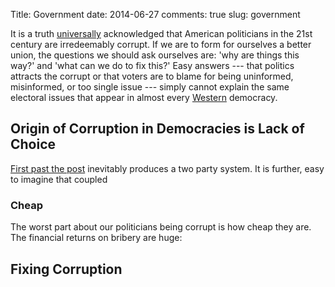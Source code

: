 
Title: Government
date: 2014-06-27
comments: true
slug: government

It is a truth [universally][1] acknowledged that American politicians in the 21st century are irredeemably corrupt.
If we are to form for ourselves a better union, the questions we should ask ourselves are: 'why are things this way?' and 'what can we do to fix this?'
Easy answers --- that politics attracts the corrupt or that voters are to blame for being uninformed, misinformed, or too single issue  ---
simply cannot explain the same electoral issues that appear in almost every [Western][4] democracy.




[1]: http://www.vice.com/read/greenhouse-app-hannah-ewens-nick-rubin-201 "Vice"
[4]: https://en.wikipedia.org/wiki/Treaty_establishing_a_Constitution_for_Europe "E.U. Constitution Crisis"
[2]: https://en.wikipedia.org/wiki/Political_corruption




## Origin of Corruption in Democracies is Lack of Choice

[First past the post][1] inevitably produces a two party system.
It is further, easy to imagine that coupled 

[1]: https://www.youtube.com/watch?v=s7tWHJfhiyo&list=UU2C_jShtL725hvbm1arSV9w

### Cheap
The worst part about our politicians being corrupt is how cheap they are.
The financial returns on bribery are huge: 


## Fixing Corruption


